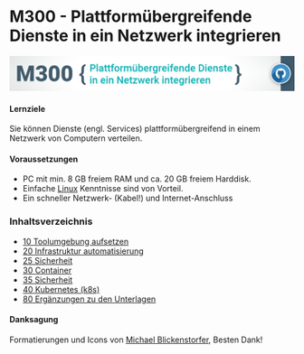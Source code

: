 # M300 - Plattformübergreifende Dienste in ein Netzwerk integrieren

![M300-Banner](images/Banner_M300_GitHub-Repository.png)

#### Lernziele

Sie können Dienste (engl. Services) plattformübergreifend in einem Netzwerk von Computern verteilen.

#### Voraussetzungen

* PC mit min. 8 GB freiem RAM und ca. 20 GB freiem Harddisk.
* Einfache [Linux](../80-Ergaenzungen/) Kenntnisse sind von Vorteil.
* Ein schneller Netzwerk- (Kabel!) und Internet-Anschluss

### Inhaltsverzeichnis

* [10 Toolumgebung aufsetzen](10-Toolumgebung/)
* [20 Infrastruktur automatisierung](20-Infrastruktur/)
* [25 Sicherheit](25-Sicherheit/)
* [30 Container](30-Container/)
* [35 Sicherheit](35-Sicherheit/)
* [40 Kubernetes (k8s)](40-Kubernetes/)
* [80 Ergänzungen zu den Unterlagen](80-Ergaenzungen/)

#### Danksagung

Formatierungen und Icons von [Michael Blickenstorfer](https://github.com/TacoNaco47/M300), Besten Dank!